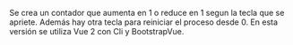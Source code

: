 Se crea un contador que aumenta en 1 o reduce en 1 segun la tecla que se apriete.
Además hay otra tecla para reiniciar el proceso desde 0.
En esta versión se utiliza Vue 2 con Cli y BootstrapVue.


